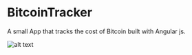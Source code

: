 # BitcoinTracker
A small App that tracks the cost of Bitcoin built with Angular js.

![alt text](https://raw.githubusercontent.com/WinSomeLoseSome/BitcoinTracker/master/img/BitcoinTracker.png)
